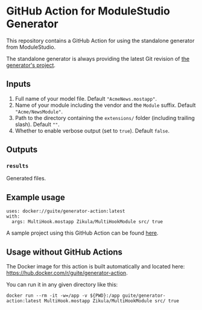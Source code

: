 # GitHub Action for ModuleStudio Generator

This repository contains a GitHub Action for using the standalone generator from ModuleStudio.

The standalone generator is always providing the latest Git revision of [the generator's project](https://github.com/Guite/MostGenerator/).

## Inputs

1. Full name of your model file. Default `"AcmeNews.mostapp"`.
2. Name of your module including the vendor and the `Module` suffix. Default `"Acme/NewsModule"`.
3. Path to the directory containing the `extensions/` folder (including trailing slash). Default `""`.
4. Whether to enable verbose output (set to `true`). Default `false`.

## Outputs

### `results`

Generated files.

## Example usage

```
uses: docker://guite/generator-action:latest
with:
  args: MultiHook.mostapp Zikula/MultiHookModule src/ true
```

A sample project using this GitHub Action can be found [here](https://github.com/Guite/test-actions).

## Usage without GitHub Actions

The Docker image for this action is built automatically and located here: <https://hub.docker.com/r/guite/generator-action>.

You can run it in any given directory like this:

```
docker run --rm -it -w=/app -v ${PWD}:/app guite/generator-action:latest MultiHook.mostapp Zikula/MultiHookModule src/ true
```
